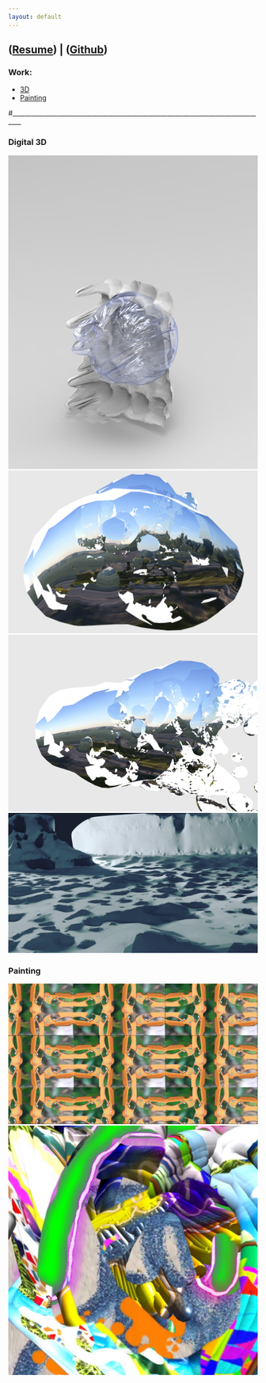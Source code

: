 ```yaml
---
layout: default
---
```

## ([Resume](http://cwmart.in/Resume.pdf)) | ([Github](http://github.com/ChristopherWMartin/))

### Work:
- [3D](#digital-3d)
- [Painting](#painting)

#_________________________________________________________________________________

### Digital 3D
<img src="img/1.png">
<img src="img/3.png">
<img src="img/4.png">
<img src="img/5.jpg">

### Painting
<img src="img/0.png">
<img src="img/2.jpg">
